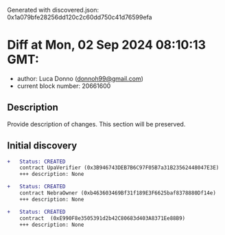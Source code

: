 Generated with discovered.json: 0x1a079bfe28256dd120c2c60dd750c41d76599efa

# Diff at Mon, 02 Sep 2024 08:10:13 GMT:

- author: Luca Donno (<donnoh99@gmail.com>)
- current block number: 20661600

## Description

Provide description of changes. This section will be preserved.

## Initial discovery

```diff
+   Status: CREATED
    contract UpaVerifier (0x3B946743DEB7B6C97F05B7a31B23562448047E3E)
    +++ description: None
```

```diff
+   Status: CREATED
    contract NebraOwner (0xb463603469Bf31f189E3F6625baf8378880Df14e)
    +++ description: None
```

```diff
+   Status: CREATED
    contract  (0xE990F8e3505391d2b42C80683d403A8371Ee88B9)
    +++ description: None
```
